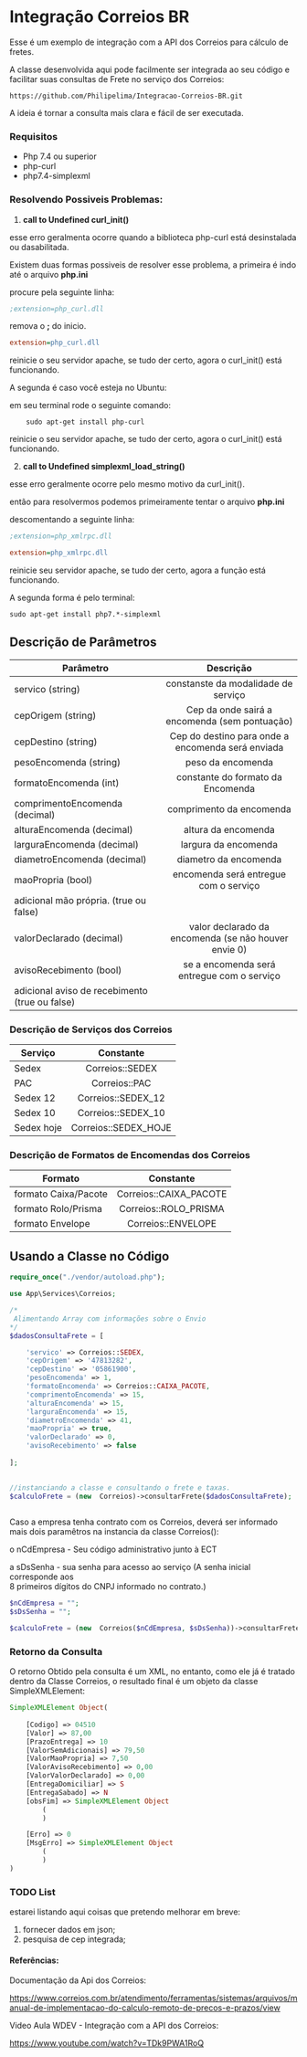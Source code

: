 # Integração Correios BR

Esse é um exemplo de integração com a API dos Correios para cálculo de fretes.

A classe desenvolvida aqui  pode facilmente ser integrada ao seu código e facilitar suas consultas de Frete no serviço dos Correios:

```
https://github.com/Philipelima/Integracao-Correios-BR.git
```

A ideia é tornar a consulta mais clara e fácil de ser executada.

### Requisitos 

- Php 7.4 ou superior
- php-curl 
- php7.4-simplexml


### Resolvendo Possiveis Problemas:


1) **call to Undefined curl_init()** 

esse erro geralmenta ocorre quando a biblioteca php-curl está desinstalada ou dasabilitada.

Existem duas formas possiveis de resolver esse problema, a primeira é indo até o arquivo **php.ini**


procure pela seguinte linha:
```ini
;extension=php_curl.dll
```
remova o **;** do inicio.

```ini
extension=php_curl.dll
```

reinicie o seu servidor apache, se tudo der certo, agora o curl_init() está funcionando.

A segunda é caso você esteja no Ubuntu:

em seu terminal rode o seguinte comando: 

```
	sudo apt-get install php-curl
```
reinicie o seu servidor apache, se tudo der certo, agora o curl_init() está funcionando.

2) **call to Undefined simplexml_load_string()**
 
 esse erro geralmente ocorre pelo mesmo motivo da curl_init().

então para resolvermos podemos primeiramente tentar  o arquivo **php.ini**

descomentando a seguinte linha:

```ini
;extension=php_xmlrpc.dll
```
```ini
extension=php_xmlrpc.dll
```

reinicie seu servidor apache, se tudo der certo, agora a função está funcionando.

A segunda forma é pelo terminal:

```
sudo apt-get install php7.*-simplexml
```


## Descrição de Parâmetros


| Parâmetro       | Descrição   |
| ------------- |:-------------:| 
| servico  (string)    | constanste da modalidade de serviço | 
| cepOrigem (string)      | Cep da onde sairá a encomenda (sem pontuação)     | 
| cepDestino (string) | Cep do destino para onde a encomenda será enviada    |
| pesoEncomenda (string)|  peso da encomenda |
| formatoEncomenda (int) | constante do formato da Encomenda |
| comprimentoEncomenda (decimal) | comprimento da encomenda |
|alturaEncomenda (decimal)| altura da encomenda |
|larguraEncomenda (decimal)| largura da encomenda |
|diametroEncomenda (decimal)| diametro da encomenda|
|maoPropria (bool)| encomenda será entregue com o serviço  
adicional mão própria.  (true ou false)|
|valorDeclarado (decimal)| valor declarado da encomenda (se não houver envie 0)|
|avisoRecebimento  (bool)| se a encomenda será entregue com o serviço  
adicional aviso de recebimento (true ou false)|


### Descrição de Serviços dos Correios

| Serviço       | Constante   | 
| ------------- |:-------------:| 
| Sedex | Correios::SEDEX |
| PAC |Correios::PAC|
| Sedex 12|Correios::SEDEX_12|
| Sedex 10| Correios::SEDEX_10|
|Sedex hoje| Correios::SEDEX_HOJE|


### Descrição de Formatos de Encomendas dos Correios
| Formato      | Constante   | 
| ------------- |:-------------:| 
|formato Caixa/Pacote| Correios::CAIXA_PACOTE|
|formato Rolo/Prisma | Correios::ROLO_PRISMA|
|formato Envelope| Correios::ENVELOPE|


## Usando a Classe no Código


```php
require_once("./vendor/autoload.php");

use App\Services\Correios;

/*
 Alimentando Array com informações sobre o Envio
*/
$dadosConsultaFrete = [

	'servico' => Correios::SEDEX,
	'cepOrigem' => '47813282',
	'cepDestino' => '05861900',
	'pesoEncomenda' => 1,
	'formatoEncomenda' => Correios::CAIXA_PACOTE,
	'comprimentoEncomenda' => 15,
	'alturaEncomenda' => 15,
	'larguraEncomenda' => 15,
	'diametroEncomenda' => 41,
	'maoPropria' => true,
	'valorDeclarado' => 0,
	'avisoRecebimento' => false
	
];

  
//instanciando a classe e consultando o frete e taxas.
$calculoFrete = (new  Correios)->consultarFrete($dadosConsultaFrete);
	
```

Caso a empresa tenha contrato com os Correios, deverá ser informado mais dois paramêtros na instancia da classe Correios():

o nCdEmpresa - Seu código administrativo junto à ECT

a sDsSenha - sua senha para acesso ao serviço  (A senha inicial corresponde aos  
8 primeiros dígitos do CNPJ informado no contrato.)

```php
$nCdEmpresa = "";
$sDsSenha = "";

$calculoFrete = (new  Correios($nCdEmpresa, $sDsSenha))->consultarFrete($dadosConsultaFrete);
```

### Retorno da Consulta

O retorno Obtido pela consulta é um XML, no entanto, como ele já é tratado dentro da Classe Correios, o resultado final é um objeto da classe SimpleXMLElement:

```php
SimpleXMLElement Object(
	
    [Codigo] => 04510
    [Valor] => 87,00
    [PrazoEntrega] => 10
    [ValorSemAdicionais] => 79,50
    [ValorMaoPropria] => 7,50
    [ValorAvisoRecebimento] => 0,00
    [ValorValorDeclarado] => 0,00
    [EntregaDomiciliar] => S
    [EntregaSabado] => N
    [obsFim] => SimpleXMLElement Object
        (
        )

    [Erro] => 0
    [MsgErro] => SimpleXMLElement Object
        (
        )
)
```

### TODO List

estarei listando aqui coisas que pretendo melhorar em breve:

1) fornecer dados em json;
2) pesquisa de cep integrada;


#### Referências:

Documentação da Api dos Correios:

https://www.correios.com.br/atendimento/ferramentas/sistemas/arquivos/manual-de-implementacao-do-calculo-remoto-de-precos-e-prazos/view

Video Aula WDEV - Integração com a API dos Correios:

https://www.youtube.com/watch?v=TDk9PWA1RoQ
